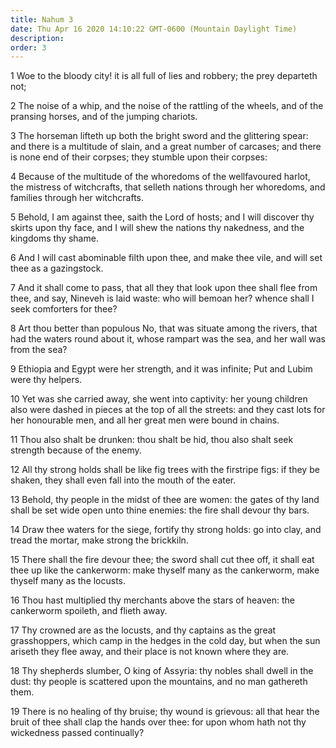 ```yaml
---
title: Nahum 3
date: Thu Apr 16 2020 14:10:22 GMT-0600 (Mountain Daylight Time)
description: 
order: 3
---
```


<p>
  1 Woe to the bloody city! it is all full of lies and robbery; the prey
  departeth not;
</p>
<p>
  2 The noise of a whip, and the noise of the rattling of the wheels, and of the
  pransing horses, and of the jumping chariots.
</p>
<p>
  3 The horseman lifteth up both the bright sword and the glittering spear: and
  there is a multitude of slain, and a great number of carcases; and there is
  none end of their corpses; they stumble upon their corpses:
</p>
<p>
  4 Because of the multitude of the whoredoms of the wellfavoured harlot, the
  mistress of witchcrafts, that selleth nations through her whoredoms, and
  families through her witchcrafts.
</p>
<p>
  5 Behold, I am against thee, saith the Lord of hosts; and I will discover thy
  skirts upon thy face, and I will shew the nations thy nakedness, and the
  kingdoms thy shame.
</p>
<p>
  6 And I will cast abominable filth upon thee, and make thee vile, and will set
  thee as a gazingstock.
</p>
<p>
  7 And it shall come to pass, that all they that look upon thee shall flee from
  thee, and say, Nineveh is laid waste: who will bemoan her? whence shall I seek
  comforters for thee?
</p>
<p>
  8 Art thou better than populous No, that was situate among the rivers, that
  had the waters round about it, whose rampart was the sea, and her wall was
  from the sea?
</p>
<p>
  9 Ethiopia and Egypt were her strength, and it was infinite; Put and Lubim
  were thy helpers.
</p>
<p>
  10 Yet was she carried away, she went into captivity: her young children also
  were dashed in pieces at the top of all the streets: and they cast lots for
  her honourable men, and all her great men were bound in chains.
</p>
<p>
  11 Thou also shalt be drunken: thou shalt be hid, thou also shalt seek
  strength because of the enemy.
</p>
<p>
  12 All thy strong holds shall be like fig trees with the firstripe figs: if
  they be shaken, they shall even fall into the mouth of the eater.
</p>
<p>
  13 Behold, thy people in the midst of thee are women: the gates of thy land
  shall be set wide open unto thine enemies: the fire shall devour thy bars.
</p>
<p>
  14 Draw thee waters for the siege, fortify thy strong holds: go into clay, and
  tread the mortar, make strong the brickkiln.
</p>
<p>
  15 There shall the fire devour thee; the sword shall cut thee off, it shall
  eat thee up like the cankerworm: make thyself many as the cankerworm, make
  thyself many as the locusts.
</p>
<p>
  16 Thou hast multiplied thy merchants above the stars of heaven: the
  cankerworm spoileth, and flieth away.
</p>
<p>
  17 Thy crowned are as the locusts, and thy captains as the great grasshoppers,
  which camp in the hedges in the cold day, but when the sun ariseth they flee
  away, and their place is not known where they are.
</p>
<p>
  18 Thy shepherds slumber, O king of Assyria: thy nobles shall dwell in the
  dust: thy people is scattered upon the mountains, and no man gathereth them.
</p>
<p>
  19 There is no healing of thy bruise; thy wound is grievous: all that hear the
  bruit of thee shall clap the hands over thee: for upon whom hath not thy
  wickedness passed continually?
</p>
